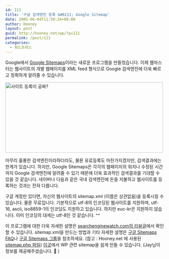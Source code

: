 ```yaml
---
id: 111
title: '구글 검색엔진 등록 &#8211; Google Sitemap'
date: 2005-06-04T11:59:24+09:00
author: Hooney
layout: post
guid: http://hooney.net/wp/?p=111
permalink: /post/111
categories:
  - 워드프레스
---
```

Google에서 [Google Sitemaps](https://www.google.com/webmasters/sitemaps/login)이라는 새로운 프로그램을 만들었습니다. 이제 웹마스터는 웹사이트의 개별 웹페이지를 XML feed 형식으로 Google 검색엔진에 더욱 빠르고 정확하게 알려줄 수 있습니다.

[<img src="/files/img/2006-06/_googlesitemap.gif" alt="사이트 등록이 공짜?" height="223" width="500" />](/files/img/2006-06/googlesitemap.gif)

아무리 훌륭한 검색엔진이라하더라도, 물론 유료등록도 마찬가지겠지만, 검색결과에는 한계가 있습니다. 하지만, Google Sitemaps은 각각의 웹페이지의 위치나 수정된 시간까지 Google 검색엔진에 알려줄 수 있기 때문에 더욱 효과적인 검색결과를 기대할 수 있을 것 같습니다. 네이버나 다음과 같은 국내 검색엔진에 돈을 지불하고 웹사이트를 등록하는 것과는 전혀 다릅니다.

구글 계정만 있다면, 자신의 웹사이트의 sitemap.xml (이름은 상관없음)을 등록시킬 수 있습니다. 물론 무료입니다. 기본적으로 utf-8의 인코딩된 웹사이트를 지원하며, utf-16, ascii, iso8859-1의 인코딩도 지원하고 있습니다. 하지만 euc-kr은 지원하지 않습니다. 이미 인코딩의 대세는 utf-8인 것 같습니다. ^^

이 프로그램에 대한 더욱 자세한 설명은 [searchenginewatch.com의 리뷰글](http://blog.searchenginewatch.com/blog/050602-195224)에서 확인할 수 있습니다. sitemap.xml을 만드는 방법과 기타 자세한 설명은 [구글 Sitemaps FAQ](https://www.google.com/webmasters/sitemaps/docs/en/faq.html)나 [구글 Sitemaps 그룹](http://groups-beta.google.com/group/google-sitemaps)을 참조하세요. (참고 : Hooney.net 에 사용된 [sitemap.php 파일](/blog/sitemap.php)) [이곳](http://www.socialpatterns.com/search-engine-optimization/google-sitemaps-with-wordpress/)에서 WP 관련 sitemap을 쉽게 만들 수 있습니다. (Jay님이 정보를 제공해주셨습니다. 🙂 )